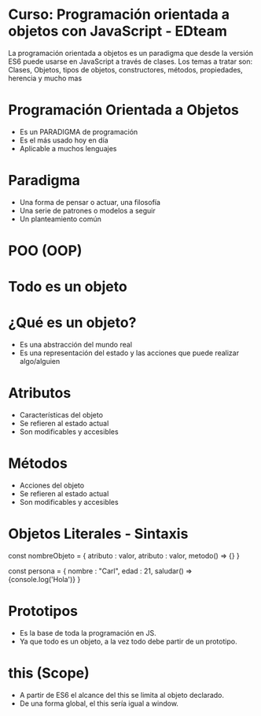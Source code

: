 # Curso: Programación orientada a objetos con JavaScript - EDteam

La programación orientada a objetos es un paradigma que desde la versión ES6 puede usarse en JavaScript a través de clases. Los temas a tratar son: Clases, Objetos, tipos de objetos, constructores, métodos, propiedades, herencia y mucho mas

# Programación Orientada a Objetos

* Es un PARADIGMA de programación
* Es el más usado hoy en día
* Aplicable a muchos lenguajes

# Paradigma
* Una forma de pensar o actuar, una filosofía
* Una serie de patrones o modelos a seguir
* Un planteamiento común

# POO (OOP)

# Todo es un objeto

# ¿Qué es un objeto?
* Es una abstracción del mundo real
* Es una representación del estado y las acciones que puede realizar algo/alguien

# Atributos
* Características del objeto
* Se refieren al estado actual
* Son modificables y accesibles

# Métodos
* Acciones del objeto
* Se refieren al estado actual
* Son modificables y accesibles

# Objetos Literales - Sintaxis

const nombreObjeto = {
    atributo : valor,
    atributo : valor,
    metodo() => {}
}

const persona = {
    nombre : "Carl",
    edad : 21,
    saludar() => {console.log('Hola')}
}

# Prototipos
* Es la base de toda la programación en JS.
* Ya que todo es un objeto, a la vez todo debe partir de un prototipo.

# this (Scope)
* A partir de ES6 el alcance del this se limita al objeto declarado.
* De una forma global, el this sería igual a window.
